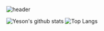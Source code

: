 ![header](https://capsule-render.vercel.app/api?type=waving&color=gradient&height=250&section=header&text=👋%20Hi,%20I'm%20Kang%20Ye%20Son%&fontSize=60&fontColor=ffffff&fontAlignY=40)

![Yeson's github stats](https://github-readme-stats.vercel.app/api?username=kangyeson&theme=radical&show_icons=true)
![Top Langs](https://github-readme-stats.vercel.app/api/top-langs/?username=kangyeson&layout=compact&card_width=445&custom_title=most%20used%20languages%20&show_icons=true&theme=radical)
